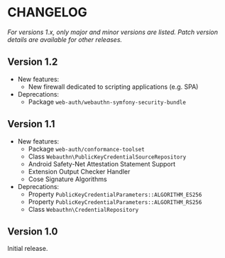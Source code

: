 CHANGELOG
=========

*For versions 1.x, only major and minor versions are listed.*
*Patch version details are available for other releases.* 

Version 1.2
-----------

* New features:
    * New firewall dedicated to scripting applications (e.g. SPA)
* Deprecations:
    * Package `web-auth/webauthn-symfony-security-bundle`

Version 1.1
-----------

* New features:
    * Package `web-auth/conformance-toolset`
    * Class `Webauthn\PublicKeyCredentialSourceRepository`
    * Android Safety-Net Attestation Statement Support
    * Extension Output Checker Handler
    * Cose Signature Algorithms
* Deprecations:
    * Property `PublicKeyCredentialParameters::ALGORITHM_ES256`
    * Property `PublicKeyCredentialParameters::ALGORITHM_RS256`
    * Class `Webauthn\CredentialRepository`

Version 1.0
-----------

Initial release.
